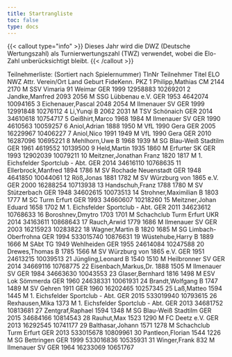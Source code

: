 ```yaml
---
title: Startrangliste
toc: false
type: docs
---
```


{{< callout type="info" >}}
Dieses Jahr wird die DWZ (Deutsche Wertungszahl) als Turnierwertungszahl (TWZ) verwendet, wobei die Elo-Zahl unberücksichtigt bleibt.
{{< /callout >}}


<startrangliste>
Teilnehmerliste: (Sortiert nach Spielernummer)
TlnNr	Teilnehmer	Titel	ELO	NWZ	Attr.	Verein/Ort	Land	Geburt	FideKenn.	PKZ
1	Philipp,Mathias	CM	2144	2170	M	SSV Vimaria 91 Weimar	GER	1999	12958883	10269201
2	Jandke,Manfred		2093	2056	M	SSG Lübbenau e.V.	GER	1953	4642074	10094165
3	Eichenauer,Pascal		2048	2054	M	Ilmenauer SV	GER	1999	12991848	10276112
4	Li,Yunqi	B	2062	2031	M	TSV Schönaich	GER	2014	34610618	10754717
5	Geißhirt,Marco		1968	1984	M	Ilmenauer SV	GER	1990	4610563	10059257
6	Aniol,Adrian		1888	1950	M	VfL 1990 Gera	GER	2005	16229967	10406227
7	Aniol,Nico		1991	1949	M	VfL 1990 Gera	GER	2010	16287096	10695221
8	Mehlhorn,Uwe	B	1968	1939	M	SG Blau-Weiß Stadtilm	GER	1961	4619552	10139500
9	Held,Martin		1935	1860	M	Erfurter SK	GER	1993	12902039	10079211
10	Meitzner,Jonathan Franz		1820	1817	M	1. Eichsfelder Sportclub - Abt.	GER	2014	34616110	10768635
11	Ellerbrock,Manfred		1894	1786	M	SV Rochade Neuenstadt	GER	1948	4641850	10044061
12	Röß,Jonas		1881	1782	M	SV Würzburg von 1865 e.V.	GER	2000	16288254	10713938
13	Handschuh,Franz		1788	1780	M	SV Stützerbach	GER	1948	34602615	10073513
14	Strohner,Maximilian	B	1803	1777	M	SC Turm Erfurt	GER	1993	34660607	10218260
15	Meitzner,Johan Eduard		1658	1702	M	1. Eichsfelder Sportclub - Abt.	GER	2011	34623612	10768633
16	Boroshnev,Dmytro		1703	1701	M	Schachclub Turm Erfurt	UKR	2014	34163611	10868643
17	Rauch,Arwid		1779	1686	M	Ilmenauer SV	GER	2003	16215923	10283822
18	Wagner,Martin	B	1820	1685	M	SG Limbach-Oberfrohna	GER	1994	533015740	10876631
19	Wüstehube,Harry	B	1889	1666	M	SAbt TG 1949 Wehlheiden	GER	1955	24614084	10247588
20	Drewes,Thomas	B	1785	1566	M	SV Würzburg von 1865 e.V.	GER	1951	24613215	10039513
21	Jüngling,Leonard	B	1540	1510	M	Heilbronner SV	GER	2014	34669116	10768775
22	Eisenbach,Markus,Dr.		1888	1505	M	Ilmenauer SV	GER	1984	34663630	10043553
23	Glaser,Bernhard		1816	1498	M	ESV Lok Sömmerda	GER	1960	24638331	10061931
24	Brandt,Wolfgang	B	1747	1489	M	SV Gehren 1911	GER	1960	16202465	10257345
25	Laß,Matteo		1594	1445	M	1. Eichsfelder Sportclub - Abt.	GER	2015	533019940	10793615
26	Rexhausen,Mika			1373	M	1. Eichsfelder Sportclub - Abt.	GER	2013	34681752	10813681
27	Zentgraf,Raphael		1594	1348	M	SG Blau-Weiß Stadtilm	GER	2015	34684166	10814543
28	Rauhut,Max		1523	1290	M	FC Deetz e.V.	GER	2013	16292545	10741177
29	Balthasar,Johann		1571	1278	M	Schachclub Turm Erfurt	GER	2013	533015678	10809961
30	Pantleon,Florian		1544	1226	M	SG Bettringen	GER	1999	533016836	10535931
31	Winger,Frank			832	M	Ilmenauer SV	GER	1964	16233069	10651767
</startrangliste>